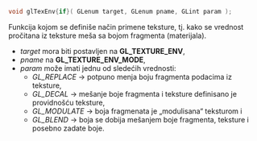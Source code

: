```c++
void glTexEnv{if}( GLenum target, GLenum pname, GLint param );
```

Funkcija kojom se definiše način primene teksture, tj. kako se vrednost pročitana iz teksture meša sa bojom fragmenta (materijala).

- *target* mora biti postavljen na **GL_TEXTURE_ENV**, 
- *pname* na **GL_TEXTURE_ENV_MODE**, 
- *param* može imati jednu od sledećih vrednosti:
	- *GL_REPLACE* -> potpuno menja boju fragmenta podacima iz teksture, 
	- *GL_DECAL* -> mešanje boje fragmenta i teksture definisano je providnošću teksture, 
	- *GL_MODULATE* -> boja fragmenata je „modulisana“ teksturom i
	- *GL_BLEND* -> boja se dobija mešanjem boje fragmenta, teksture i posebno zadate boje.